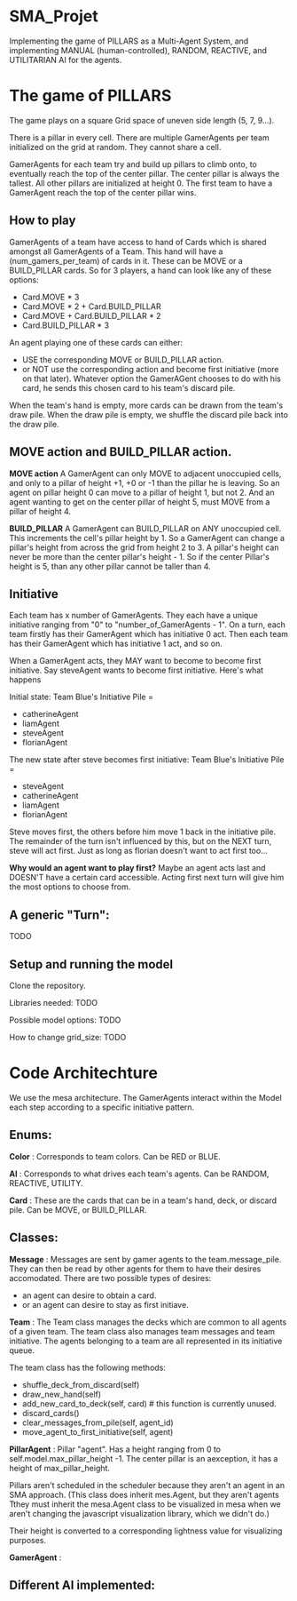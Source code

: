 # SMA_Projet

Implementing the game of PILLARS as a Multi-Agent System, and implementing MANUAL (human-controlled), RANDOM, REACTIVE, and UTILITARIAN AI for the agents.

# The game of PILLARS

The game plays on a square Grid space of uneven side length (5, 7, 9...).

There is a pillar in every cell. 
There are multiple GamerAgents per team initialized on the grid at random. They cannot share a cell.

GamerAgents for each team try and build up pillars to climb onto, to eventually reach the top of the center pillar.
The center pillar is always the tallest. All other pillars are initialized at height 0.
The first team to have a GamerAgent reach the top of the center pillar wins.

## How to play

GamerAgents of a team have access to hand of Cards which is shared amongst all GamerAgents of a Team.
This hand will have a (num_gamers_per_team) of cards in it. These can be MOVE or a BUILD_PILLAR cards.
So for 3 players, a hand can look like any of these options:
- Card.MOVE * 3
- Card.MOVE * 2 + Card.BUILD_PILLAR
- Card.MOVE + Card.BUILD_PILLAR * 2
- Card.BUILD_PILLAR * 3

An agent playing one of these cards can either:
- USE the corresponding MOVE or BUILD_PILLAR action.
- or NOT use the corresponding action and become first initiative (more on that later).
Whatever option the GamerAGent chooses to do with his card, he sends this chosen card to his team's discard pile.

When the team's hand is empty, more cards can be drawn from the team's draw pile.
When the draw pile is empty, we shuffle the discard pile back into the draw pile.

## MOVE action and BUILD_PILLAR action.

**MOVE action**
A GamerAgent can only MOVE to adjacent unoccupied cells, and only to a pillar of height +1, +0 or -1 than the pillar he is leaving.
So an agent on pillar height 0 can move to a pillar of height 1, but not 2.
And an agent wanting to get on the center pillar of height 5, must MOVE from a pillar of height 4.

**BUILD_PILLAR**
A GamerAgent can BUILD_PILLAR on ANY unoccupied cell. This increments the cell's pillar height by 1.
So a GamerAgent can change a pillar's height from across the grid from height 2 to 3.
A pillar's height can never be more than the center pillar's height - 1.
So if the center Pillar's height is 5, than any other pillar cannot be taller than 4.

## Initiative

Each team has x number of GamerAgents. They each have a unique initiative ranging from "0" to "number_of_GamerAgents - 1".
On a turn, each team firstly has their GamerAgent which has initiative 0 act.
Then each team has their GamerAgent which has initiative 1 act, and so on.

When a GamerAgent acts, they MAY want to become to become first initiative.
Say steveAgent wants to become first initiative. Here's what happens

Initial state:
Team Blue's Initiative Pile =
- catherineAgent
- liamAgent
- steveAgent
- florianAgent

The new state after steve becomes first initiative:
Team Blue's Initiative Pile =
- steveAgent
- catherineAgent
- liamAgent
- florianAgent

Steve moves first, the others before him move 1 back in the initiative pile.
The remainder of the turn isn't influenced by this, but on the NEXT turn, steve will act first.
Just as long as florian doesn't want to act first too...

**Why would an agent want to play first?** Maybe an agent acts last and DOESN'T have a certain card accessible.
Acting first next turn will give him the most options to choose from.

## A generic "Turn":

TODO

## Setup and running the model

Clone the repository.

Libraries needed: TODO

Possible model options: TODO

How to change grid_size: TODO

# Code Architechture

We use the mesa architecture. The GamerAgents interact within the Model each step according to a specific initiative pattern.

## Enums:

**Color** : Corresponds to team colors. Can be RED or BLUE.

**AI** : Corresponds to what drives each team's agents. Can be RANDOM, REACTIVE, UTILITY.

**Card** : These are the cards that can be in a team's hand, deck, or discard pile. Can be MOVE, or BUILD_PILLAR.

## Classes:

**Message** :
Messages are sent by gamer agents to the team.message_pile.
They can then be read by other agents for them to have their desires accomodated.
There are two possible types of desires:
- an agent can desire to obtain a card.
- or an agent can desire to stay as first initiave.

**Team** :
The Team class manages the decks which are common to all agents of a given team.
The team class also manages team messages and team initiative.
The agents belonging to a team are all represented in its initiative queue.
    
The team class has the following methods:
- shuffle_deck_from_discard(self)
- draw_new_hand(self)
- add_new_card_to_deck(self, card) # this function is currently unused.
- discard_cards()
- clear_messages_from_pile(self, agent_id)
- move_agent_to_first_initiative(self, agent)

**PillarAgent** :
Pillar "agent".
Has a height ranging from 0 to self.model.max_pillar_height -1.
The center pillar is an aexception, it has a height of max_pillar_height.

Pillars aren't scheduled in the scheduler because they aren't an agent in an SMA approach.
(This class does inherit mes.Agent, but they aren't agents Tthey must inherit the mesa.Agent class to be visualized in mesa when we aren't changing the javascript visualization library, which we didn't do.)

Their height is converted to a corresponding lightness value for visualizing purposes.

**GamerAgent** :

## Different AI implemented:
